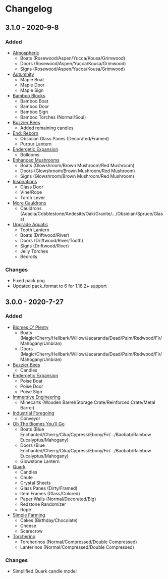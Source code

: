 # Changelog

## 3.1.0 - 2020-9-8
### Added
- [Atmospheric](https://www.curseforge.com/minecraft/mc-mods/atmospheric)
    - Boats (Rosewood/Aspen/Yucca/Kousa/Grimwood)
    - Doors (Rosewood/Aspen/Yucca/Kousa/Grimwood)
    - Signs (Rosewood/Aspen/Yucca/Kousa/Grimwood)
- [Autumnity](https://www.curseforge.com/minecraft/mc-mods/autumnity)
    - Maple Boat
    - Maple Door
    - Maple Sign
- [Bamboo Blocks](https://www.curseforge.com/minecraft/mc-mods/bamboo-blocks)
    - Bamboo Boat
    - Bamboo Door
    - Bamboo Sign
    - Bamboo Torches (Normal/Soul)
- [Buzzier Bees](https://www.curseforge.com/minecraft/mc-mods/buzzier-bees)
    - Added remaining candles
- [End: Reborn](https://www.curseforge.com/minecraft/mc-mods/end-reborn)
    - Obsidian Glass Panes (Decorated/Framed)
    - Purpur Lantern
- [Endergetic Expansion](https://www.curseforge.com/minecraft/mc-mods/endergetic)
    - Bollooms
- [Enhanced Mushrooms](https://www.curseforge.com/minecraft/mc-mods/enhanced-mushrooms)
    - Boats (Glowshroom/Brown Mushroom/Red Mushroom)
    - Doors (Glowshroom/Brown Mushroom/Red Mushroom)
    - Signs (Glowshroom/Brown Mushroom/Red Mushroom)
- [Inspirations](https://www.curseforge.com/minecraft/mc-mods/inspirations)
    - Glass Door
    - Vine/Rope
    - Torch Lever
- [More Cauldrons](https://www.curseforge.com/minecraft/mc-mods/more-cauldrons)
    - Cauldrons (Acacia/Cobblestone/Andesite/Oak/Granite/.../Obsidian/Spruce/Glass)
- [Upgrade Aquatic](https://www.curseforge.com/minecraft/mc-mods/upgrade-aquatic)
    - Tooth Lantern
    - Boats (Driftwood/River)
    - Doors (Driftwood/River/Tooth)
    - Signs (Driftwood/River)
    - Jelly Torches
    - Bedrolls
### Changes
- Fixed pack.png
- Updated pack_format to 6 for 1.16.2+ support

## 3.0.0 - 2020-7-27
### Added
- [Biomes O' Plenty](https://www.curseforge.com/minecraft/mc-mods/biomes-o-plenty)
    - Boats (Magic/Cherry/Hellbark/Willow/Jacaranda/Dead/Palm/Redwood/Fir/Mahogany/Umbran)
    - Doors (Magic/Cherry/Hellbark/Willow/Jacaranda/Dead/Palm/Redwood/Fir/Mahogany/Umbran)
- [Buzzier Bees](https://www.curseforge.com/minecraft/mc-mods/buzzier-bees)
    - Candles
- [Endergetic Expansion](https://www.curseforge.com/minecraft/mc-mods/endergetic)
    - Poise Boat
    - Poise Door
    - Poise Sign
- [Immersive Engineering](https://www.curseforge.com/minecraft/mc-mods/immersive-engineering)
    - Minecarts (Wooden Barrel/Storage Crate/Reinforced Crate/Metal Barrel)
- [Industrial Foregoing](https://www.curseforge.com/minecraft/mc-mods/industrial-foregoing)
    - Conveyor
- [Oh The Biomes  You'll Go](https://www.curseforge.com/minecraft/mc-mods/oh-the-biomes-youll-go)
    - Boats (Blue Enchanted/Cherry/Cika/Cypress/Ebony/Fir/.../Baobab/Rainbow Eucalyptus/Mahogany)
    - Doors (Blue Enchanted/Cherry/Cika/Cypress/Ebony/Fir/.../Baobab/Rainbow Eucalyptus/Mahogany)
    - Glowstone Lantern
- [Quark](https://www.curseforge.com/minecraft/mc-mods/quark)
    - Candles
    - Chute
    - Crystal Sheets
    - Glass Panes (Dirty/Framed)
    - Item Frames (Glass/Colored)
    - Paper Walls (Normal/Decorated/Big)
    - Redstone Randomizer
    - Rope
- [Simple Farming](https://www.curseforge.com/minecraft/mc-mods/simple-farming)
    - Cakes (Birthday/Chocolate)
    - Cheese
    - Scarecrow
- [Torcherino](https://www.curseforge.com/minecraft/mc-mods/torcherino)
    - Torcherinos (Normal/Compressed/Double Compressed)
    - Lanterinos (Normal/Compressed/Double Compressed)
### Changes
- Simplified Quark candle model
